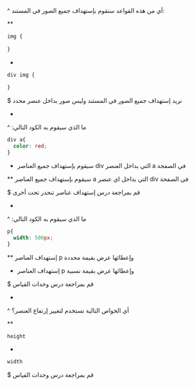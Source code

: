 ^ أي من هذه القواعد ستقوم بإستهداف جميع الصور في المستند:

**

```css
img {
  
}
```

*

```css
div img {
  
}
```

$ نريد إستهداف جميع الصور في المستند وليس صور بداخل عنصر محدد

-

^ :ما الذي سيقوم به الكود التالي
```css
div a{
  color: red;
}
```

* سيقوم بإستهداف جميع العناصر div التي بداخل العنصر a في الصفحة

** سيقوم بإستهداف جميع العناصر a التي بداخل اي عنصر div في الصفحة


$ قم بمراجعة درس إستهداف عناصر تنحدر تحت أخرى


-

^ :ما الذي سيقوم به الكود التالي
```css
p{
  width: 500px;
}
```

** إستهداف العناصر p وإعطائها عرض بقيمة محددة

* إستهداف العناصر p وإعطائها عرض بقيمة نسبية


$ قم بمراجعة درس وحدات القياس

-

^ أي الخواص التالية تستخدم لتغيير إرتفاع العنصر؟

**
```css
height
```

*
```css
width
```


$ قم بمراجعة درس وحدات القياس
